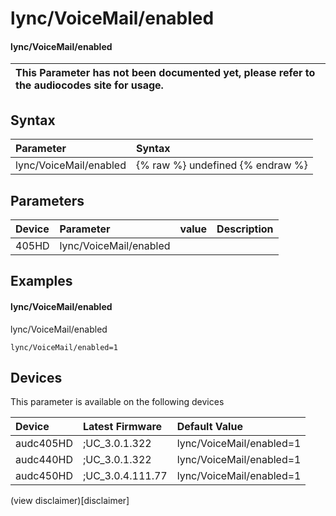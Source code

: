 ﻿---
description: lync/VoiceMail/enabled
search: false
---

# lync/VoiceMail/enabled

#### lync/VoiceMail/enabled


| This Parameter has not been documented yet, please refer to the audiocodes site for usage.  |
| :--- |

## Syntax
| Parameter | Syntax |
| :--- | :--- |
|lync/VoiceMail/enabled | {% raw %} undefined {% endraw %} |

## Parameters
|Device|Parameter|value|Description|
|:---|:---|:---|:---|
| 405HD | lync/VoiceMail/enabled |  |  |

## Examples
#### lync/VoiceMail/enabled

lync/VoiceMail/enabled

```
lync/VoiceMail/enabled=1
```

## Devices
This parameter is available on the following devices

| Device | Latest Firmware | Default Value |
|:---|:---|:---|
| audc405HD | ;UC_3.0.1.322 | lync/VoiceMail/enabled=1 
| audc440HD | ;UC_3.0.1.322 | lync/VoiceMail/enabled=1 
| audc450HD | ;UC_3.0.4.111.77 | lync/VoiceMail/enabled=1 

(view disclaimer)[disclaimer]

